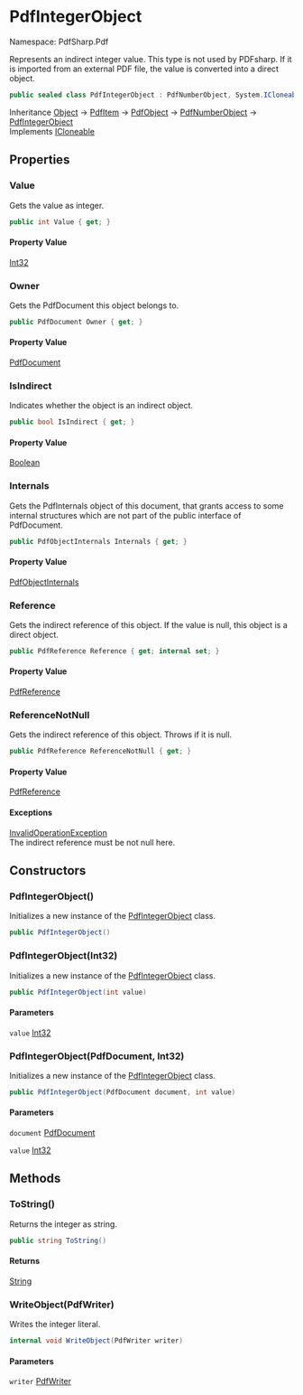 # PdfIntegerObject

Namespace: PdfSharp.Pdf

Represents an indirect integer value. This type is not used by PDFsharp. If it is imported from
 an external PDF file, the value is converted into a direct object.

```csharp
public sealed class PdfIntegerObject : PdfNumberObject, System.ICloneable
```

Inheritance [Object](https://docs.microsoft.com/en-us/dotnet/api/system.object) → [PdfItem](./pdfsharp.pdf.pdfitem) → [PdfObject](./pdfsharp.pdf.pdfobject) → [PdfNumberObject](./pdfsharp.pdf.pdfnumberobject) → [PdfIntegerObject](./pdfsharp.pdf.pdfintegerobject)<br>
Implements [ICloneable](https://docs.microsoft.com/en-us/dotnet/api/system.icloneable)

## Properties

### **Value**

Gets the value as integer.

```csharp
public int Value { get; }
```

#### Property Value

[Int32](https://docs.microsoft.com/en-us/dotnet/api/system.int32)<br>

### **Owner**

Gets the PdfDocument this object belongs to.

```csharp
public PdfDocument Owner { get; }
```

#### Property Value

[PdfDocument](./pdfsharp.pdf.pdfdocument)<br>

### **IsIndirect**

Indicates whether the object is an indirect object.

```csharp
public bool IsIndirect { get; }
```

#### Property Value

[Boolean](https://docs.microsoft.com/en-us/dotnet/api/system.boolean)<br>

### **Internals**

Gets the PdfInternals object of this document, that grants access to some internal structures
 which are not part of the public interface of PdfDocument.

```csharp
public PdfObjectInternals Internals { get; }
```

#### Property Value

[PdfObjectInternals](./pdfsharp.pdf.advanced.pdfobjectinternals)<br>

### **Reference**

Gets the indirect reference of this object. If the value is null, this object is a direct object.

```csharp
public PdfReference Reference { get; internal set; }
```

#### Property Value

[PdfReference](./pdfsharp.pdf.advanced.pdfreference)<br>

### **ReferenceNotNull**

Gets the indirect reference of this object. Throws if it is null.

```csharp
public PdfReference ReferenceNotNull { get; }
```

#### Property Value

[PdfReference](./pdfsharp.pdf.advanced.pdfreference)<br>

#### Exceptions

[InvalidOperationException](https://docs.microsoft.com/en-us/dotnet/api/system.invalidoperationexception)<br>
The indirect reference must be not null here.

## Constructors

### **PdfIntegerObject()**

Initializes a new instance of the [PdfIntegerObject](./pdfsharp.pdf.pdfintegerobject) class.

```csharp
public PdfIntegerObject()
```

### **PdfIntegerObject(Int32)**

Initializes a new instance of the [PdfIntegerObject](./pdfsharp.pdf.pdfintegerobject) class.

```csharp
public PdfIntegerObject(int value)
```

#### Parameters

`value` [Int32](https://docs.microsoft.com/en-us/dotnet/api/system.int32)<br>

### **PdfIntegerObject(PdfDocument, Int32)**

Initializes a new instance of the [PdfIntegerObject](./pdfsharp.pdf.pdfintegerobject) class.

```csharp
public PdfIntegerObject(PdfDocument document, int value)
```

#### Parameters

`document` [PdfDocument](./pdfsharp.pdf.pdfdocument)<br>

`value` [Int32](https://docs.microsoft.com/en-us/dotnet/api/system.int32)<br>

## Methods

### **ToString()**

Returns the integer as string.

```csharp
public string ToString()
```

#### Returns

[String](https://docs.microsoft.com/en-us/dotnet/api/system.string)<br>

### **WriteObject(PdfWriter)**

Writes the integer literal.

```csharp
internal void WriteObject(PdfWriter writer)
```

#### Parameters

`writer` [PdfWriter](./pdfsharp.pdf.io.pdfwriter)<br>
